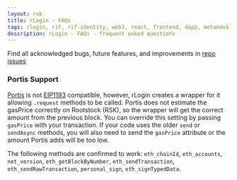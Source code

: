 ```yaml
---
layout: rsk
title: rLogin - FAQs
tags: rlogin, rif, rif-identity, web3, react, frontend, dapp, metamask, ledger, trezor, dcent, liquality, portis
description: rLogin - FAQs - frequent asked questions
---
```


Find all acknowledged bugs, future features, and improvements in [repo issues](http://github.com/rsksmart/rLogin/issues)

### Portis Support

[Portis](https://portis.io) is not [EIP1193](https://github.com/ethereum/EIPs/blob/master/EIPS/eip-1193.md) compatible, however, rLogin creates a wrapper for it allowing `.request` methods to be called. Portis does not estimate the gasPrice correctly on Rootstock (RSK), so the wrapper will get the correct amount from the previous block. You can override this setting by passing `gasPrice` with your transaction. If your code uses the older `send` or `sendAsync` methods, you will also need to send the `gasPrice` attribute or the amount Portis adds will be too low.

The following methods are confirmed to work: `eth_chainId`, `eth_accounts`, `net_version`, `eth_getBlockByNumber`, `eth_sendTransaction`, `eth_sendRawTransaction`, `personal_sign`, `eth_signTypedData`.
